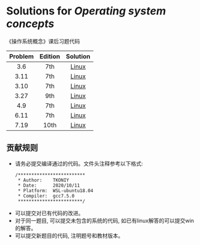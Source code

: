 #  Solutions for *Operating system concepts*
《操作系统概念》课后习题代码

| Problem | Edition |              Solution              |
|:-------:|:-------:|:----------------------------------:|
|   3.6   |   7th   |      [Linux](./src/3_6_fib.c)      |
|  3.11   |   7th   |    [Linux](./src/3_11_shm_ds.c)    |
|  3.10   |   7th   |   [Linux](./src/3_10_fib_shm.c)    |
|  3.27   |   9th   |   [Linux](./src/3_27_filecopy.c)   |
|   4.9   |   7th   |     [Linux](./src/4_9_prime.c)     |
|  6.11   |   7th   | [Linux](./src/6_11_sleep_barber.c) |
|  7.19   |  10th   |   [Linux](./src/7_19_barrier.c)    |
## 贡献规则
* 请务必提交编译通过的代码。文件头注释参考以下格式:
    ```
    /*************************
     * Author:    TKONIY
     * Date:      2020/10/11
     * Platform:  WSL-ubuntu18.04
     * Compiler:  gcc7.5.0
     ************************/ 
    ```
* 可以提交对已有代码的改进。
* 对于同一题目, 可以提交未包含的系统的代码, 如已有linux解答的可以提交win的解答。
* 可以提交新题目的代码, 注明题号和教材版本。

